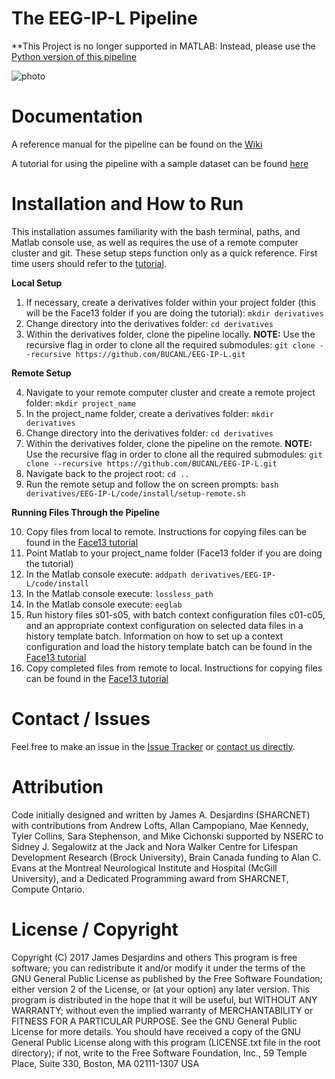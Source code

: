 # The EEG-IP-L Pipeline

**This Project is no longer supported in MATLAB: Instead, please use the [Python version of this pipeline](https://github.com/lina-usc/pylossless)

![photo](https://www.cosc.brocku.ca/~tk11br/pipelineGraphic.png)

# Documentation
A reference manual for the pipeline can be found on the [Wiki](https://github.com/BUCANL/EEG-IP-L/wiki)

A tutorial for using the pipeline with a sample dataset can be found [here](https://bucanl.github.io/SDC-LOSSLESS/)

# Installation and How to Run
This installation assumes familiarity with the bash terminal, paths, and Matlab console use, as well as requires the use of a remote computer cluster and git. These setup steps function only as a quick reference. First time users should refer to the [tutorial](https://bucanl.github.io/SDC-LOSSLESS/).

**Local Setup**
1. If necessary, create a derivatives folder within your project folder (this will be the Face13 folder if you are doing the tutorial): `mkdir derivatives`
2. Change directory into the derivatives folder: `cd derivatives`
3. Within the derivatives folder, clone the pipeline locally. **NOTE:** Use the recursive flag in order to clone all the required submodules: `git clone --recursive https://github.com/BUCANL/EEG-IP-L.git`

**Remote Setup**

4. Navigate to your remote computer cluster and create a remote project folder: `mkdir project_name`
5. In the project_name folder, create a derivatives folder: `mkdir derivatives`
6. Change directory into the derivatives folder: `cd derivatives`
7. Within the derivatives folder, clone the pipeline on the remote. **NOTE:** Use the recursive flag in order to clone all the required submodules: `git clone --recursive https://github.com/BUCANL/EEG-IP-L.git`
8. Navigate back to the project root: `cd ..`
9. Run the remote setup and follow the on screen prompts: `bash derivatives/EEG-IP-L/code/install/setup-remote.sh`

**Running Files Through the Pipeline**

10. Copy files from local to remote. Instructions for copying files can be found in the [Face13 tutorial](https://bucanl.github.io/SDC-LOSSLESS/05-submit/index.html)
11. Point Matlab to your project_name folder (Face13 folder if you are doing the tutorial)
12. In the Matlab console execute: `addpath derivatives/EEG-IP-L/code/install`
13. In the Matlab console execute: `lossless_path`
14. In the Matlab console execute: `eeglab`
15. Run history files s01-s05, with batch context configuration files c01-c05, and an appropriate context configuration on selected data files in a history template batch. Information on how to set up a context configuration and load the history template batch can be found in the [Face13 tutorial](https://bucanl.github.io/SDC-LOSSLESS/05-submit/index.html)
16. Copy completed files from remote to local. Instructions for copying files can be found in the [Face13 tutorial](https://bucanl.github.io/SDC-LOSSLESS/05-submit/index.html)

# Contact / Issues
Feel free to make an issue in the [Issue Tracker](https://github.com/BUCANL/EEG-IP-L/issues)
or [contact us directly](https://github.com/BUCANL/EEG-IP-L/wiki/Contacting-Us).

# Attribution
Code initially designed and written by James A. Desjardins (SHARCNET) with contributions from Andrew Lofts, Allan Campopiano, Mae Kennedy, Tyler Collins, Sara Stephenson, and Mike Cichonski supported by NSERC to Sidney J. Segalowitz at the Jack and Nora Walker Centre for Lifespan Development Research (Brock University), Brain Canada funding to Alan C. Evans at the Montreal Neurological Institute and Hospital (McGill University), and a Dedicated Programming award from SHARCNET, Compute Ontario.

# License / Copyright
Copyright (C) 2017 James Desjardins and others
This program is free software; you can redistribute it and/or modify it under the terms of the GNU General Public License as published by the Free Software Foundation; either version 2 of the License, or (at your option) any later version.
This program is distributed in the hope that it will be useful, but WITHOUT ANY WARRANTY; without even the implied warranty of MERCHANTABILITY or FITNESS FOR A PARTICULAR PURPOSE. See the GNU General Public License for more details.
You should have received a copy of the GNU General Public License along with this program (LICENSE.txt file in the root directory); if not, write to the Free Software Foundation, Inc., 59 Temple Place, Suite 330, Boston, MA 02111-1307 USA
